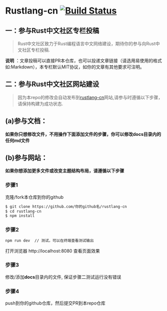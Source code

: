 # Rustlang-cn [![Build Status](https://travis-ci.org/rustlang-cn/rustlang-cn.svg?branch=master)](https://travis-ci.org/rustlang-cn/rustlang-cn)

## 一：参与Rust中文社区专栏投稿

> Rust中文社区致力于Rust编程语言中文网络建设，期待你的参与向Rust中文社区专栏投稿.

**说明** ：文章投稿可以直接PR本仓库，也可以投递文章链接（请选用易使用的格式如:Markdown），本专栏默认MIT协议，如你的文章有其他要求可注明。

## 二：参与Rust中文社区网站建设

> 因为本repo的修改会自动发布到[rustlang-cn](https://rustlang-cn.org/)网站,请参与时遵循以下步骤，请保持构建为成功状态.

## (a)参与文档：

**如果你只想修改文件，不用操作下面添加文件的步骤，你可以修改docs目录内的任何md文件**

## (b)参与网站：

**如果你想添加更多文件或改变主题结构布局，请遵循以下步骤**

### 步骤1

克隆/fork本仓库到你的github

```bash
$ git clone https://github.com/你的github名/rustlang-cn
$ cd rustlang-cn
$ npm install
```

### 步骤2

```bash
npm run dev  // 测试，可以在终端查看测试输出
```
打开浏览器 http://localhost:8080 查看页面效果

### 步骤3

修改/添加**docs**目录内的文件, 保证步骤二测试运行没有错误

### 步骤4

push到你的github仓库，然后提交PR到本repo仓库
